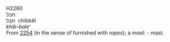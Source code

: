 <body>
  <p>H2260<br>  חבּל  <br> חִבֵּל  ‎  chibbêl  <br><i>khib-bale‘ </i><br>From <a href="h2254.htm">2254</a> (in the sense of furnished with <i>ropes</i>); a <i>mast: - </i>mast.<br></p>
 </body>